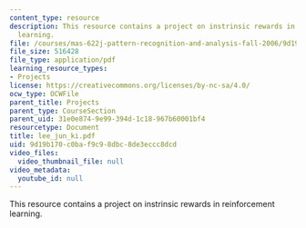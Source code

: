 ```yaml
---
content_type: resource
description: This resource contains a project on instrinsic rewards in reinforcement
  learning.
file: /courses/mas-622j-pattern-recognition-and-analysis-fall-2006/9d19b170c0baf9c98dbc8de3eccc8dcd_lee_jun_ki.pdf
file_size: 516428
file_type: application/pdf
learning_resource_types:
- Projects
license: https://creativecommons.org/licenses/by-nc-sa/4.0/
ocw_type: OCWFile
parent_title: Projects
parent_type: CourseSection
parent_uid: 31e0e874-9e99-394d-1c18-967b60001bf4
resourcetype: Document
title: lee_jun_ki.pdf
uid: 9d19b170-c0ba-f9c9-8dbc-8de3eccc8dcd
video_files:
  video_thumbnail_file: null
video_metadata:
  youtube_id: null
---
```

This resource contains a project on instrinsic rewards in reinforcement learning.